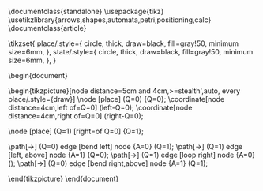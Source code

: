 \documentclass{standalone}
\usepackage{tikz}
\usetikzlibrary{arrows,shapes,automata,petri,positioning,calc}
\documentclass{article}

\tikzset{
    place/.style={
        circle,
        thick,
        draw=black,
        fill=gray!50,
        minimum size=6mm,
    },
        state/.style={
        circle,
        thick,
        draw=black,
        fill=gray!50,
        minimum size=6mm,
    },
}

\begin{document}

\begin{tikzpicture}[node distance=5cm and 4cm,>=stealth',auto, every place/.style={draw}]
    \node [place] (Q=0) {Q=0};
    \coordinate[node distance=4cm,left of=Q=0] (left-Q=0);
    \coordinate[node distance=4cm,right of=Q=0] (right-Q=0);

   

   \node [place] (Q=1) [right=of Q=0] {Q=1};
  

   \path[->] (Q=0) edge [bend left] node {A=0} (Q=1);
   \path[->] (Q=1) edge [left, above] node {A=1} (Q=0);
   \path[->] (Q=1) edge [loop right] node {A=0} ();
   \path[->] (Q=0) edge [bend right,above] node {A=1} (Q=1);
   

        
\end{tikzpicture}
\end{document}
